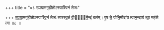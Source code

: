 +++
title = "०८ उपयामगृहीतोऽस्याश्विनं तेजः"

+++
उ॒प॒या॒मगृ॑हीतोऽस्याश्वि॒नं तेजः॑ सारस्व॒तं वी॒र्य᳖मै॒न्द्रं बल॑म्। ए॒ष ते॒ योनि॒र्मोदा॑य त्वान॒न्दाय॑ त्वा॒ मह॑से त्वा ॥८ ॥